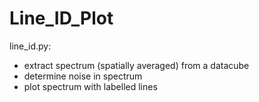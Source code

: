 # Line_ID_Plot
line_id.py:
- extract spectrum (spatially averaged) from a datacube
- determine noise in spectrum
- plot spectrum with labelled lines

